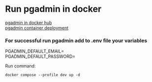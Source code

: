 # Run pgadmin in docker

[pgadmin in docker hub](https://hub.docker.com/r/dpage/pgadmin4)  
[pgadmin container deployment](https://www.pgadmin.org/docs/pgadmin4/latest/container_deployment.html)

### For successful run pgadmin add to .env file your variables ###

PGADMIN_DEFAULT_EMAIL=  
PGADMIN_DEFAULT_PASSWORD=

Run command:
```
docker compose --profile dev up -d
```

